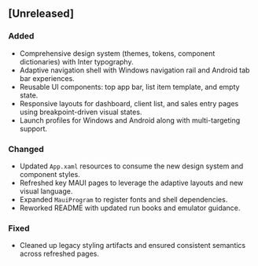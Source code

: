 ## [Unreleased]

### Added
- Comprehensive design system (themes, tokens, component dictionaries) with Inter typography.
- Adaptive navigation shell with Windows navigation rail and Android tab bar experiences.
- Reusable UI components: top app bar, list item template, and empty state.
- Responsive layouts for dashboard, client list, and sales entry pages using breakpoint-driven visual states.
- Launch profiles for Windows and Android along with multi-targeting support.

### Changed
- Updated `App.xaml` resources to consume the new design system and component styles.
- Refreshed key MAUI pages to leverage the adaptive layouts and new visual language.
- Expanded `MauiProgram` to register fonts and shell dependencies.
- Reworked README with updated run books and emulator guidance.

### Fixed
- Cleaned up legacy styling artifacts and ensured consistent semantics across refreshed pages.
